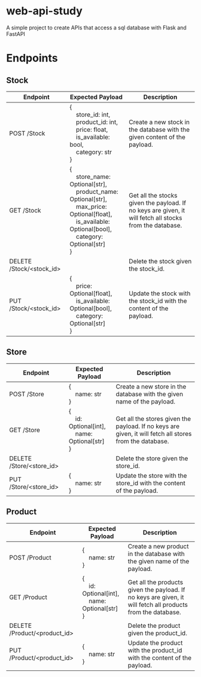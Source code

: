 # web-api-study
A simple project to create APIs that access a sql database with Flask and FastAPI

# Endpoints
## Stock
| Endpoint | Expected Payload | Description |
|------------|------------|------------|
| POST /Stock | {<br>&nbsp;&nbsp;&nbsp;&nbsp;store_id: int,<br>&nbsp;&nbsp;&nbsp;&nbsp;product_id: int,<br>&nbsp;&nbsp;&nbsp;&nbsp;price: float,<br>&nbsp;&nbsp;&nbsp;&nbsp;is_available: bool,<br>&nbsp;&nbsp;&nbsp;&nbsp;category: str<br>} | Create a new stock in the database with the given content of the payload. |
| GET /Stock | {<br>&nbsp;&nbsp;&nbsp;&nbsp;store_name: Optional[str],<br>&nbsp;&nbsp;&nbsp;&nbsp;product_name: Optional[str],<br>&nbsp;&nbsp;&nbsp;&nbsp;max_price: Optional[float],<br>&nbsp;&nbsp;&nbsp;&nbsp;is_available: Optional[bool],<br>&nbsp;&nbsp;&nbsp;&nbsp;category: Optional[str]<br>} | Get all the stocks given the payload. If no keys are given, it will fetch all stocks from the database. |
| DELETE /Stock/<stock_id> |  | Delete the stock given the stock_id. |
| PUT /Stock/<stock_id> | {<br>&nbsp;&nbsp;&nbsp;&nbsp;price: Optional[float],<br>&nbsp;&nbsp;&nbsp;&nbsp;is_available: Optional[bool],<br>&nbsp;&nbsp;&nbsp;&nbsp;category: Optional[str]<br>} | Update the stock with the stock_id with the content of the payload. |

## Store
| Endpoint | Expected Payload | Description |
|------------|------------|------------|
| POST /Store | {<br>&nbsp;&nbsp;&nbsp;&nbsp;name: str<br>} | Create a new store in the database with the given name of the payload. |
| GET /Store | {<br>&nbsp;&nbsp;&nbsp;&nbsp;id: Optional[int],<br>&nbsp;&nbsp;&nbsp;&nbsp;name: Optional[str]<br>} | Get all the stores given the payload. If no keys are given, it will fetch all stores from the database. |
| DELETE /Store/<store_id> |  | Delete the store given the store_id. |
| PUT /Store/<store_id> | {<br>&nbsp;&nbsp;&nbsp;&nbsp;name: str<br>} | Update the store with the store_id with the content of the payload. |

## Product
| Endpoint | Expected Payload | Description |
|------------|------------|------------|
| POST /Product | {<br>&nbsp;&nbsp;&nbsp;&nbsp;name: str<br>} | Create a new product in the database with the given name of the payload. |
| GET /Product | {<br>&nbsp;&nbsp;&nbsp;&nbsp;id: Optional[int],<br>&nbsp;&nbsp;&nbsp;&nbsp;name: Optional[str]<br>} | Get all the products given the payload. If no keys are given, it will fetch all products from the database. |
| DELETE /Product/<product_id> |  | Delete the product given the product_id. |
| PUT /Product/<product_id> | {<br>&nbsp;&nbsp;&nbsp;&nbsp;name: str<br>} | Update the product with the product_id with the content of the payload. |